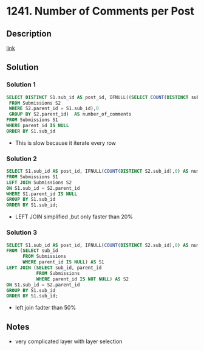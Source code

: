 # 1241. Number of Comments per Post

## Description

[link](https://leetcode.com/problems/number-of-comments-per-post/)


## Solution

### Solution 1

```SQL
SELECT DISTINCT S1.sub_id AS post_id, IFNULL((SELECT COUNT(DISTINCT sub_id)
 FROM Submissions S2
 WHERE S2.parent_id = S1.sub_id),0 
 GROUP BY S2.parent_id)  AS number_of_comments 
FROM Submissions S1
WHERE parent_id IS NULL
ORDER BY S1.sub_id
```
* This is slow because it iterate every row

### Solution 2

```sql
SELECT S1.sub_id AS post_id, IFNULL(COUNT(DISTINCT S2.sub_id),0) AS number_of_comments 
FROM Submissions S1
LEFT JOIN Submissions S2
ON S1.sub_id = S2.parent_id
WHERE S1.parent_id IS NULL
GROUP BY S1.sub_id
ORDER BY S1.sub_id;
```
* LEFT JOIN simplified ,but only faster than 20%
### Solution 3

```sql
SELECT S1.sub_id AS post_id, IFNULL(COUNT(DISTINCT S2.sub_id),0) AS number_of_comments 
FROM (SELECT sub_id
      FROM Submissions
      WHERE parent_id IS NULL) AS S1
LEFT JOIN (SELECT sub_id, parent_id
           FROM Submissions
           WHERE parent_id IS NOT NULL) AS S2
ON S1.sub_id = S2.parent_id
GROUP BY S1.sub_id
ORDER BY S1.sub_id;
```
* left join fadter than 50%

## Notes
* very complicated layer with layer selection
